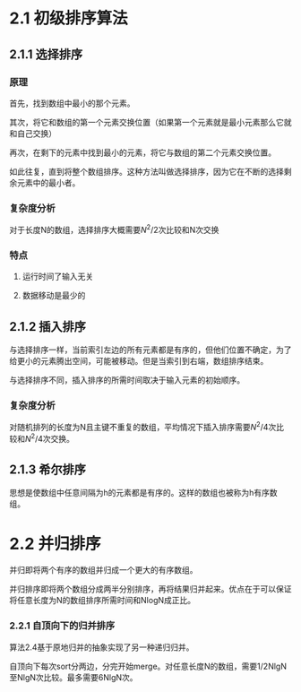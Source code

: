 # 2.1 初级排序算法

## 2.1.1 选择排序

### 原理

首先，找到数组中最小的那个元素。

其次，将它和数组的第一个元素交换位置（如果第一个元素就是最小元素那么它就和自己交换）

再次，在剩下的元素中找到最小的元素，将它与数组的第二个元素交换位置。

如此往复，直到将整个数组排序。这种方法叫做选择排序，因为它在不断的选择剩余元素中的最小者。

### 复杂度分析

对于长度N的数组，选择排序大概需要$N^2/2$次比较和N次交换

### 特点

1. 运行时间了输入无关

2. 数据移动是最少的

## 2.1.2 插入排序

与选择排序一样，当前索引左边的所有元素都是有序的，但他们位置不确定，为了给更小的元素腾出空间，可能被移动。但是当索引到右端，数组排序结束。

与选择排序不同，插入排序的所需时间取决于输入元素的初始顺序。

### 复杂度分析

对随机排列的长度为N且主键不重复的数组，平均情况下插入排序需要$N^2/4$次比较和$N^2/4$次交换。

## 2.1.3 希尔排序

思想是使数组中任意间隔为h的元素都是有序的。这样的数组也被称为h有序数组。

# 2.2 并归排序

并归即将两个有序的数组并归成一个更大的有序数组。

并归排序即将两个数组分成两半分别排序，再将结果归并起来。优点在于可以保证将任意长度为N的数组排序所需时间和NlogN成正比。

### 2.2.1 自顶向下的归并排序

算法2.4基于原地归并的抽象实现了另一种递归归并。

自顶向下每次sort分两边，分完开始merge。对任意长度N的数组，需要1/2NlgN至NlgN次比较。最多需要6NlgN次。

